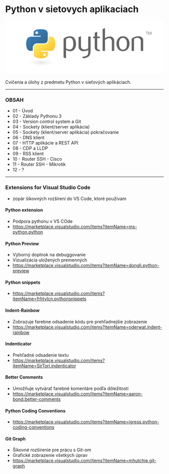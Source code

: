# Python v sietovych aplikaciach

![Python logo](/images/python-logo.png)

Cvičenia a úlohy z predmetu Python v sieťových aplikáciach.


---
### OBSAH
<ul>
<li>01 - Úvod</li>
<li>02 - Základy Pythonu 3</li>
<li>03 - Version control system a Git</li>
<li>04 - Sockety (klient/server aplikácia)</li>
<li>05 - Sockety (klient/server aplikácia) pokračovanie</li>
<li>06 - DNS klient</li>
<li>07 - HTTP aplikácie a REST API</li>
<li>08 - CDP a LLDP</li>
<li>09 - RSS klient</li>
<li>10 - Router SSH - Cisco</li>
<li>11 - Router SSH - Mikrotik</li>
<li>12 - ?</li>
</ul>

---

### Extensions for Visual Studio Code
- zopár šikovných rozšírení do VS Code, ktoré používam

#### Python extension
- Podpora pythonu v VS COde
- https://marketplace.visualstudio.com/items?itemName=ms-python.python

#### Python Preview
- Výborný doplnok na debuggovanie
- Vizualizácia uložených premenných 
- https://marketplace.visualstudio.com/items?itemName=dongli.python-preview

#### Python snippets
- https://marketplace.visualstudio.com/items?itemName=frhtylcn.pythonsnippets

#### Indent-Rainbow
- Zobrazuje farebne odsadenie kódu pre prehľadnejšie zobrazenie
- https://marketplace.visualstudio.com/items?itemName=oderwat.indent-rainbow

#### Indenticator
- Prehľadné odsadenie textu
- https://marketplace.visualstudio.com/items?itemName=SirTori.indenticator

#### Better Comments
- Umožňuje vytvárať farebné komentáre podľa dôležitosti
- https://marketplace.visualstudio.com/items?itemName=aaron-bond.better-comments

#### Python Coding Conventions
- https://marketplace.visualstudio.com/items?itemName=igress.python-coding-conventions

#### Git Graph
- Šikovné rozšírenie pre prácu s Git-om
- Grafické zobrazenie všetkých úprav 
- https://marketplace.visualstudio.com/items?itemName=mhutchie.git-graph


